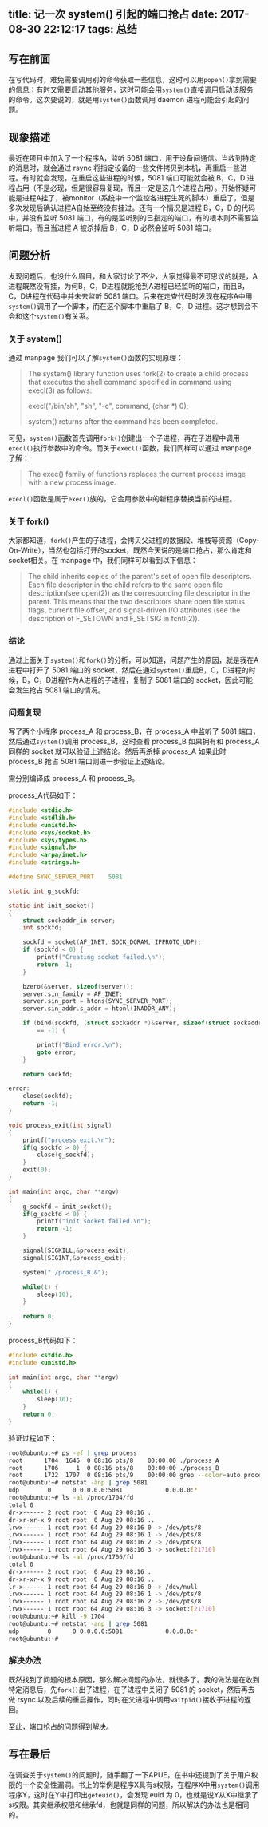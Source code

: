 title: 记一次 system() 引起的端口抢占
date: 2017-08-30 22:12:17
tags: 总结
---
## 写在前面

在写代码时，难免需要调用别的命令获取一些信息，这时可以用`popen()`拿到需要的信息；有时又需要启动其他服务，这时可能会用`system()`直接调用启动该服务的命令。这次要说的，就是用`system()`函数调用 daemon 进程可能会引起的问题。

## 现象描述

最近在项目中加入了一个程序A，监听 5081 端口，用于设备间通信。当收到特定的消息时，就会通过 rsync 将指定设备的一些文件拷贝到本机，再重启一些进程。有时就会发现，在重启这些进程的时候，5081 端口可能就会被 B，C，D 进程占用（不是必现，但是很容易复现，而且一定是这几个进程占用）。开始怀疑可能是进程A挂了，被monitor（系统中一个监控各进程生死的脚本）重启了，但是多次发现后确认进程A自始至终没有挂过。还有一个情况是进程 B，C，D 的代码中，并没有监听 5081 端口，有的是监听别的已指定的端口，有的根本则不需要监听端口。而且当进程 A 被杀掉后 B，C，D 必然会监听 5081 端口。

## 问题分析

发现问题后，也没什么眉目，和大家讨论了不少，大家觉得最不可思议的就是，A进程既然没有挂，为何B，C，D进程就能抢到A进程已经监听的端口，而且B，C，D进程在代码中并未去监听 5081 端口。后来在走查代码时发现在程序A中用`system()`调用了一个脚本，而在这个脚本中重启了 B，C，D 进程。这才想到会不会和这个`system()`有关系。

### 关于 system()

通过 manpage 我们可以了解`system()`函数的实现原理：

>The system() library function uses fork(2) to create a child process that executes the shell command specified in command using execl(3) as follows:
>
>  execl("/bin/sh", "sh", "-c", command, (char *) 0);
>
>  system() returns after the command has been completed.

可见，`system()`函数首先调用`fork()`创建出一个子进程，再在子进程中调用`execl()`执行参数中的命令。而关于`execl()`函数，我们同样可以通过 manpage 了解：

> The  exec()  family of functions replaces the current process image with a new process image.

`execl()`函数是属于`exec()`族的，它会用参数中的新程序替换当前的进程。

### 关于 fork()

大家都知道，`fork()`产生的子进程，会拷贝父进程的数据段、堆栈等资源（Copy-On-Write），当然也包括打开的socket，既然今天说的是端口抢占，那么肯定和socket相关。在 manpage 中，我们同样可以看到以下信息：

> The  child  inherits  copies of the parent's set of open file descriptors.  Each file descriptor in the child refers to the same open file description(see open(2)) as the corresponding file descriptor in the parent.  This means that the two descriptors share open file status flags, current file offset, and signal-driven I/O attributes (see the description of F_SETOWN and F_SETSIG in fcntl(2)).

### 结论

通过上面关于`system()`和`fork()`的分析，可以知道，问题产生的原因，就是我在A进程中打开了 5081 端口的 socket，然后在通过`system()`重启B，C，D进程的时候，B，C，D进程作为A进程的子进程，复制了 5081 端口的 socket，因此可能会发生抢占 5081 端口的情况。

### 问题复现

写了两个小程序 process_A 和 process_B，在 process_A 中监听了 5081 端口，然后通过`system()`调用 process_B，这时查看 process_B 如果拥有和 process_A 同样的 socket 就可以验证上述结论。然后再杀掉 process_A 如果此时 process_B 抢占 5081 端口则进一步验证上述结论。

需分别编译成 process_A 和 process_B。

process_A代码如下：

```c
#include <stdio.h>
#include <stdlib.h>
#include <unistd.h>
#include <sys/socket.h>
#include <sys/types.h>
#include <signal.h>
#include <arpa/inet.h>
#include <strings.h>

#define SYNC_SERVER_PORT    5081

static int g_sockfd;

static int init_socket()
{
    struct sockaddr_in server;
    int sockfd;

    sockfd = socket(AF_INET, SOCK_DGRAM, IPPROTO_UDP);
    if (sockfd < 0) {
        printf("Creating socket failed.\n");
        return -1;
    }

    bzero(&server, sizeof(server));
    server.sin_family = AF_INET;
    server.sin_port = htons(SYNC_SERVER_PORT);
    server.sin_addr.s_addr = htonl(INADDR_ANY);

    if (bind(sockfd, (struct sockaddr *)&server, sizeof(struct sockaddr))\
        == -1) {

        printf("Bind error.\n");
        goto error;
    }

    return sockfd;

error:
    close(sockfd);
    return -1;
}

void process_exit(int signal)
{
    printf("process exit.\n");
    if(g_sockfd > 0) {
        close(g_sockfd);
    }
    exit(0);
}

int main(int argc, char **argv)
{
    g_sockfd = init_socket();
    if(g_sockfd < 0) {
        printf("init socket failed.\n");
        return -1;
    }

    signal(SIGKILL,&process_exit);
    signal(SIGINT,&process_exit);

    system("./process_B &");

    while(1) {
        sleep(10);
    }
    
    return 0;
}
```



process_B代码如下：

```c
#include <stdio.h>
#include <unistd.h>

int main(int argc, char **argv)
{
    while(1) {
        sleep(10);
    }
    return 0;
}
```



验证过程如下：

```bash
root@ubuntu:~# ps -ef | grep process                        
root      1704  1646  0 08:16 pts/8    00:00:00 ./process_A
root      1706     1  0 08:16 pts/8    00:00:00 ./process_B
root      1722  1707  0 08:16 pts/9    00:00:00 grep --color=auto process
root@ubuntu:~# netstat -anp | grep 5081
udp        0      0 0.0.0.0:5081            0.0.0.0:*                           1704/process_A  
root@ubuntu:~# ls -al /proc/1704/fd
total 0
dr-x------ 2 root root  0 Aug 29 08:16 .
dr-xr-xr-x 9 root root  0 Aug 29 08:16 ..
lrwx------ 1 root root 64 Aug 29 08:16 0 -> /dev/pts/8
lrwx------ 1 root root 64 Aug 29 08:16 1 -> /dev/pts/8
lrwx------ 1 root root 64 Aug 29 08:16 2 -> /dev/pts/8
lrwx------ 1 root root 64 Aug 29 08:16 3 -> socket:[21710]
root@ubuntu:~# ls -al /proc/1706/fd
total 0
dr-x------ 2 root root  0 Aug 29 08:16 .
dr-xr-xr-x 9 root root  0 Aug 29 08:16 ..
lr-x------ 1 root root 64 Aug 29 08:16 0 -> /dev/null
lrwx------ 1 root root 64 Aug 29 08:16 1 -> /dev/pts/8
lrwx------ 1 root root 64 Aug 29 08:16 2 -> /dev/pts/8
lrwx------ 1 root root 64 Aug 29 08:16 3 -> socket:[21710]
root@ubuntu:~# kill -9 1704
root@ubuntu:~# netstat -anp | grep 5081
udp        0      0 0.0.0.0:5081            0.0.0.0:*                           1706/process_B  
root@ubuntu:~# 
```

### 解决办法

既然找到了问题的根本原因，那么解决问题的办法，就很多了。我的做法是在收到特定消息后，先`fork()`出子进程，在子进程中关闭了 5081 的 socket，然后再去做 rsync 以及后续的重启操作，同时在父进程中调用`waitpid()`接收子进程的返回。

至此，端口抢占的问题得到解决。

## 写在最后

在调查关于`system()`的问题时，随手翻了一下APUE，在书中还提到了关于用户权限的一个安全性漏洞。书上的举例是程序X具有s权限，在程序X中用`system()`调用程序Y，这时在Y中打印出`geteuid()`，会发现 euid 为 0，也就是说Y从X中继承了s权限。其实继承权限和继承fd，也就是同样的问题，所以解决的办法也是相同的。